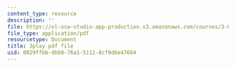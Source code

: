 ```yaml
---
content_type: resource
description: ''
file: https://ol-ocw-studio-app-production.s3.amazonaws.com/courses/3-091sc-introduction-to-solid-state-chemistry-fall-2010/0029ffbbdbb076a151128cf9d6e476b4_U_dpm7SCIpg.pdf
file_type: application/pdf
resourcetype: Document
title: 3play pdf file
uid: 0029ffbb-dbb0-76a1-5112-8cf9d6e476b4
---
```

